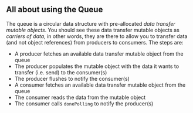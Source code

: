## All about using the Queue

The queue is a circular data structure with pre-allocated <i> data transfer mutable objects</i>. You should see these data transfer mutable objects as <i>carriers of data</i>, in other words, they are there to allow
you to transfer data (and not object references) from producers to consumers. The steps are:

- A producer fetches an available data transfer mutable object from the queue
- The producer populates the mutable object with the data it wants to transfer (i.e. send) to the consumer(s)
- The producer flushes to notify the consumer(s)
- A consumer fetches an available data transfer mutable object from the queue
- The consumer reads the data from the mutable object
- The consumer calls <code>donePolling</code> to notify the producer(s)

